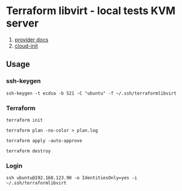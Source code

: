 # Terraform libvirt - local tests KVM server

1. [provider docs](https://registry.terraform.io/providers/dmacvicar/libvirt/latest/docs)
2. [cloud-init](https://cloudinit.readthedocs.io/en/latest/reference/examples.html)

## Usage

### ssh-keygen

```console
ssh-keygen -t ecdsa -b 521 -C "ubuntu" -f ~/.ssh/terraformlibvirt
```

### Terraform

```console
terraform init

terraform plan -no-color > plan.log

terraform apply -auto-approve

terraform destroy
```

### Login

```console
ssh ubuntu@192.168.123.90 -o IdentitiesOnly=yes -i ~/.ssh/terraformlibvirt
```

